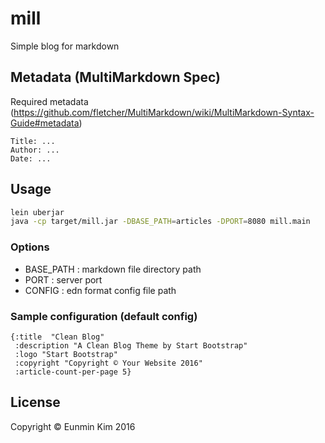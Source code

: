 # mill

Simple blog for markdown

## Metadata (MultiMarkdown Spec)

Required metadata (https://github.com/fletcher/MultiMarkdown/wiki/MultiMarkdown-Syntax-Guide#metadata)

```
Title: ...
Author: ...
Date: ...
```

## Usage

```bash
lein uberjar
java -cp target/mill.jar -DBASE_PATH=articles -DPORT=8080 mill.main
```

### Options

- BASE_PATH : markdown file directory path
- PORT : server port
- CONFIG : edn format config file path 

### Sample configuration (default config)

```edn
{:title  "Clean Blog"
 :description "A Clean Blog Theme by Start Bootstrap"
 :logo "Start Bootstrap"
 :copyright "Copyright © Your Website 2016"
 :article-count-per-page 5}
```

## License

Copyright © Eunmin Kim 2016
